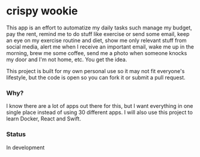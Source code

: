 # crispy wookie
This app is an effort to automatize my daily tasks such manage my budget, pay the rent, remind me to do stuff like exercise or send some email, keep an eye on my exercise routine and diet, show me only relevant stuff from social media, alert me when I receive an important email, wake me up in the morning, brew me some coffee, send me a photo when someone knocks my door and I'm not home, etc. You get the idea.

This project is built for my own personal use so it may not fit everyone's lifestyle, but the code is open so you can fork it or submit a pull request.

### Why?
I know there are a lot of apps out there for this, but I want everything in one single place instead of using 30 different apps. I will also use this project to learn Docker, React and Swift.

### Status
In development

